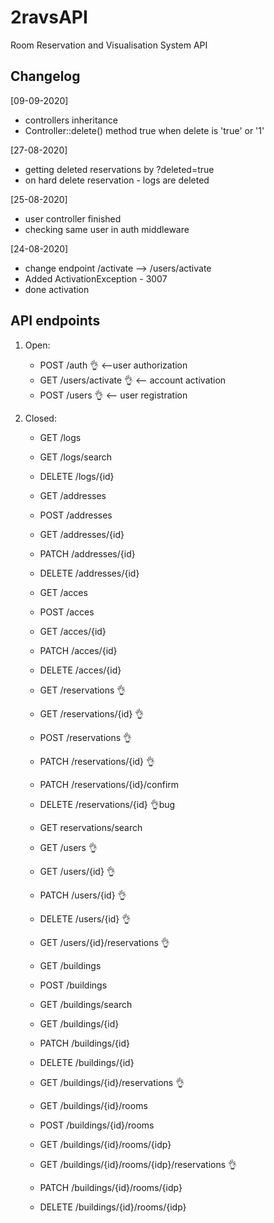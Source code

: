 # 2ravsAPI

Room Reservation and Visualisation System API

## Changelog
[09-09-2020]
- controllers inheritance
- Controller::delete() method true when delete is 'true' or '1' 

[27-08-2020]
- getting deleted reservations by ?deleted=true 
- on hard delete reservation - logs are deleted

[25-08-2020]
- user controller finished
- checking same user in auth middleware 

[24-08-2020]
-   change endpoint /activate --> /users/activate
-   Added ActivationException - 3007
-   done activation

## API endpoints

1. Open:

    - POST /auth    👌 <--user authorization
    - GET /users/activate   👌 <-- account activation
    - POST /users   👌 <-- user registration

2. Closed:

    - GET /logs
    - GET /logs/search
    - DELETE /logs/{id}

    - GET /addresses
    - POST /addresses

    - GET /addresses/{id}
    - PATCH /addresses/{id}
    - DELETE /addresses/{id}

    - GET /acces
    - POST /acces

    - GET /acces/{id}
    - PATCH /acces/{id}
    - DELETE /acces/{id}

    - GET /reservations     👌
    - GET /reservations/{id}    👌
    - POST /reservations    👌
    - PATCH /reservations/{id}    👌
    - PATCH /reservations/{id}/confirm
    - DELETE /reservations/{id}     👌bug

    - GET reservations/search

    - GET /users    👌
    - GET /users/{id}   👌
    - PATCH /users/{id}     👌
    - DELETE /users/{id}    👌
    - GET /users/{id}/reservations  👌

    - GET /buildings
    - POST /buildings
    - GET /buildings/search

    - GET /buildings/{id}
    - PATCH /buildings/{id}
    - DELETE /buildings/{id}
    - GET /buildings/{id}/reservations      👌

    - GET /buildings/{id}/rooms
    - POST /buildings/{id}/rooms

    - GET /buildings/{id}/rooms/{idp}
    - GET /buildings/{id}/rooms/{idp}/reservations      👌
    - PATCH /buildings/{id}/rooms/{idp}
    - DELETE /buildings/{id}/rooms/{idp}
